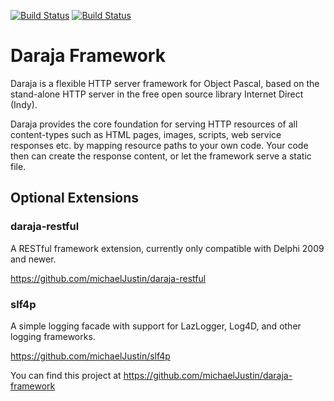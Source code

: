 
[![Build Status](https://travis-ci.org/michaelJustin/daraja-framework.svg?branch=master)](https://travis-ci.org/michaelJustin/daraja-framework) [![Build Status](https://travis-ci.org/michaelJustin/daraja-framework.svg?branch=develop)](https://travis-ci.org/michaelJustin/daraja-framework)

# Daraja Framework

Daraja is a flexible HTTP server framework for Object Pascal, based on the stand-alone HTTP server in the free open source library Internet Direct (Indy).

Daraja provides the core foundation for serving HTTP resources of all content-types such as HTML pages, images, scripts, web service responses etc. by mapping resource paths to your own code. Your code then can create the response content, or let the framework serve a static file. 

## Optional Extensions

### daraja-restful

A RESTful framework extension, currently only compatible with Delphi 2009 and newer. 

https://github.com/michaelJustin/daraja-restful

### slf4p

A simple logging facade with support for LazLogger, Log4D, and other logging frameworks.

https://github.com/michaelJustin/slf4p

You can find this project at https://github.com/michaelJustin/daraja-framework


